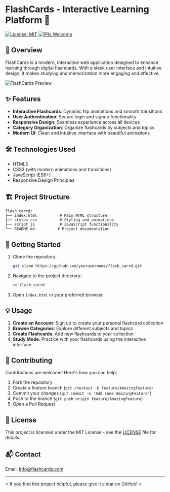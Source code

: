 # FlashCards - Interactive Learning Platform 🎯

[![License: MIT](https://img.shields.io/badge/License-MIT-blue.svg)](https://opensource.org/licenses/MIT)
[![PRs Welcome](https://img.shields.io/badge/PRs-welcome-brightgreen.svg)](http://makeapullrequest.com)

## 🚀 Overview

FlashCards is a modern, interactive web application designed to enhance learning through digital flashcards. With a sleek user interface and intuitive design, it makes studying and memorization more engaging and effective.

![FlashCards Preview](preview.png)

## ✨ Features

- **Interactive Flashcards**: Dynamic flip animations and smooth transitions
- **User Authentication**: Secure login and signup functionality
- **Responsive Design**: Seamless experience across all devices
- **Category Organization**: Organize flashcards by subjects and topics
- **Modern UI**: Clean and intuitive interface with beautiful animations

## 🛠️ Technologies Used

- HTML5
- CSS3 (with modern animations and transitions)
- JavaScript (ES6+)
- Responsive Design Principles

## 🏗️ Project Structure

```
flash_carrd/
├── index.html          # Main HTML structure
├── styles.css          # Styling and animations
├── script.js           # JavaScript functionality
└── README.md          # Project documentation
```

## 🚀 Getting Started

1. Clone the repository:
   ```bash
   git clone https://github.com/yourusername/flash_carrd.git
   ```

2. Navigate to the project directory:
   ```bash
   cd flash_carrd
   ```

3. Open `index.html` in your preferred browser

## 💡 Usage

1. **Create an Account**: Sign up to create your personal flashcard collection
2. **Browse Categories**: Explore different subjects and topics
3. **Create Flashcards**: Add new flashcards to your collection
4. **Study Mode**: Practice with your flashcards using the interactive interface

## 🤝 Contributing

Contributions are welcome! Here's how you can help:

1. Fork the repository
2. Create a feature branch (`git checkout -b feature/AmazingFeature`)
3. Commit your changes (`git commit -m 'Add some AmazingFeature'`)
4. Push to the branch (`git push origin feature/AmazingFeature`)
5. Open a Pull Request

## 📝 License

This project is licensed under the MIT License - see the [LICENSE](LICENSE) file for details.

## 📬 Contact

Email: info@flashcards.com

---

⭐️ If you find this project helpful, please give it a star on GitHub! ⭐️